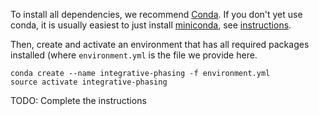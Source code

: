 To install all dependencies, we recommend [Conda](http://anaconda.org). If you don't yet use conda, it is usually easiest to just install [miniconda](https://conda.io/miniconda.html),  see [instructions](https://conda.io/docs/install/quick.html).

Then, create and activate an environment that has all required packages installed (where ``environment.yml`` is the file we provide here.

```
conda create --name integrative-phasing -f environment.yml
source activate integrative-phasing
```

TODO: Complete the instructions
